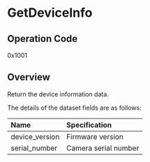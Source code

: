 # GetDeviceInfo

## Operation Code

0x1001

## Overview

Return the device information data.

The details of the dataset fields are as follows:

| Name | Specification |
|:---|:---|
| device_version | Firmware version |
| serial_number | Camera serial number |
